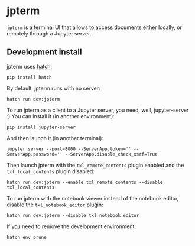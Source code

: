 # jpterm

`jpterm` is a terminal UI that allows to access documents either locally, or remotely through a Jupyter server.

## Development install

jpterm uses [hatch](https://hatch.pypa.io):

```console
pip install hatch
```

By default, jpterm runs with no server:

```console
hatch run dev:jpterm
```

To run jpterm as a client to a Jupyter server, you need, well, jupyter-server :) You can install it (in another environment):

```console
pip install jupyter-server
```

And then launch it (in another terminal):

```console
jupyter server --port=8000 --ServerApp.token='' --ServerApp.password='' --ServerApp.disable_check_xsrf=True
```

Then launch jpterm with the `txl_remote_contents` plugin enabled and the `txl_local_contents` plugin disabled:

```console
hatch run dev:jpterm --enable txl_remote_contents --disable txl_local_contents
```

To run jpterm with the notebook viewer instead of the notebook editor, disable the `txl_notebook_editor` plugin:

```console
hatch run dev:jpterm --disable txl_notebook_editor
```

If you need to remove the development environment:

```console
hatch env prune
```
